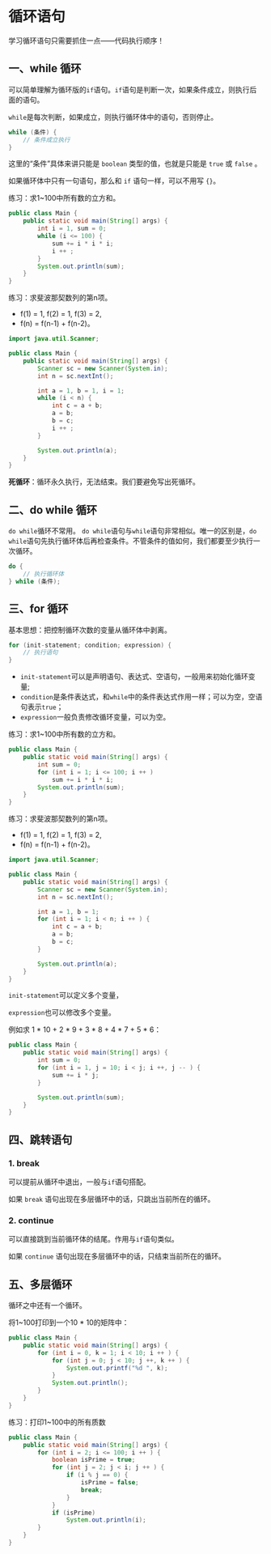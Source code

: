 # 循环语句

学习循环语句只需要抓住一点——代码执行顺序！

## 一、while 循环

可以简单理解为循环版的`if`语句。`if`语句是判断一次，如果条件成立，则执行后面的语句。

`while`是每次判断，如果成立，则执行循环体中的语句，否则停止。

```java
while (条件) {
    // 条件成立执行
}
```

这里的“条件”具体来讲只能是 `boolean` 类型的值，也就是只能是 `true` 或 `false` 。

如果循环体中只有一句语句，那么和 `if` 语句一样，可以不用写 `{}`。

练习：求1~100中所有数的立方和。

```java
public class Main {
    public static void main(String[] args) {
        int i = 1, sum = 0;
        while (i <= 100) {
            sum += i * i * i;
            i ++ ;
        }
        System.out.println(sum);
    }
}
```

练习：求斐波那契数列的第n项。

+ f(1) = 1, f(2) = 1, f(3) = 2, 
+ f(n) = f(n-1) + f(n-2)。

```java
import java.util.Scanner;

public class Main {
    public static void main(String[] args) {
        Scanner sc = new Scanner(System.in);
        int n = sc.nextInt();

        int a = 1, b = 1, i = 1;
        while (i < n) {
            int c = a + b;
            a = b;
            b = c;
            i ++ ;
        }

        System.out.println(a);
    }
}
```

**死循环**：循环永久执行，无法结束。我们要避免写出死循环。

## 二、do while 循环

`do while`循环不常用。
`do while`语句与`while`语句非常相似。唯一的区别是，`do while`语句先执行循环体后再检查条件。不管条件的值如何，我们都要至少执行一次循环。

```java
do {
    // 执行循环体
} while (条件);
```

## 三、for 循环

基本思想：把控制循环次数的变量从循环体中剥离。

```java
for (init-statement; condition; expression) {
    // 执行语句
}
```

+ `init-statement`可以是声明语句、表达式、空语句，一般用来初始化循环变量;
+ `condition`是条件表达式，和`while`中的条件表达式作用一样；可以为空，空语句表示`true`；
+ `expression`一般负责修改循环变量，可以为空。

练习：求1~100中所有数的立方和。

```java
public class Main {
    public static void main(String[] args) {
        int sum = 0;
        for (int i = 1; i <= 100; i ++ )
            sum += i * i * i;
        System.out.println(sum);
    }
}
```

练习：求斐波那契数列的第n项。

+ f(1) = 1, f(2) = 1, f(3) = 2, 
+ f(n) = f(n-1) + f(n-2)。

```java
import java.util.Scanner;

public class Main {
    public static void main(String[] args) {
        Scanner sc = new Scanner(System.in);
        int n = sc.nextInt();

        int a = 1, b = 1;
        for (int i = 1; i < n; i ++ ) {
            int c = a + b;
            a = b;
            b = c;
        }

        System.out.println(a);
    }
}
```

`init-statement`可以定义多个变量，

`expression`也可以修改多个变量。

例如求 1 * 10 + 2 * 9 + 3 * 8 + 4 * 7 + 5 * 6：

```java
public class Main {
    public static void main(String[] args) {
        int sum = 0;
        for (int i = 1, j = 10; i < j; i ++, j -- ) {
            sum += i * j;
        }

        System.out.println(sum);
    }
}
```

## 四、跳转语句

### 1. break

可以提前从循环中退出，一般与`if`语句搭配。

如果 `break` 语句出现在多层循环中的话，只跳出当前所在的循环。

### 2. continue

可以直接跳到当前循环体的结尾。作用与`if`语句类似。

如果 `continue` 语句出现在多层循环中的话，只结束当前所在的循环。

## 五、多层循环

循环之中还有一个循环。

将1~100打印到一个10 * 10的矩阵中：

```java
public class Main {
    public static void main(String[] args) {
        for (int i = 0, k = 1; i < 10; i ++ ) {
            for (int j = 0; j < 10; j ++, k ++ ) {
                System.out.printf("%d ", k);
            }
            System.out.println();
        }
    }
}
```

练习：打印1~100中的所有质数

```java
public class Main {
    public static void main(String[] args) {
        for (int i = 2; i <= 100; i ++ ) {
            boolean isPrime = true;
            for (int j = 2; j < i; j ++ ) {
                if (i % j == 0) {
                    isPrime = false;
                    break;
                }
            }
            if (isPrime)
                System.out.println(i);
        }
    }
}
```

